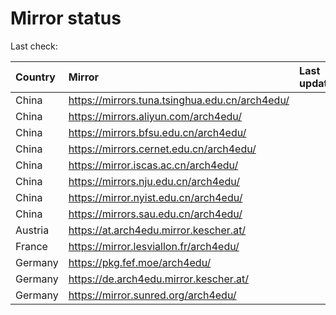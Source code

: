 <script src="./time.js"></script>
# Mirror status
Last check: <script type="text/javascript">localize(1740487494.571087);</script>

|Country|Mirror|Last update|
|:------|:-----|:----------|
|China|https://mirrors.tuna.tsinghua.edu.cn/arch4edu/|<script type="text/javascript">localize(1740465800);</script>|
|China|https://mirrors.aliyun.com/arch4edu/|<script type="text/javascript">localize(1740465800);</script>|
|China|https://mirrors.bfsu.edu.cn/arch4edu/|<script type="text/javascript">localize(1740422549);</script>|
|China|https://mirrors.cernet.edu.cn/arch4edu/|<script type="text/javascript">localize(1740465800);</script>|
|China|https://mirror.iscas.ac.cn/arch4edu/|<script type="text/javascript">localize(1740465800);</script>|
|China|https://mirrors.nju.edu.cn/arch4edu/|<script type="text/javascript">localize(1740379346);</script>|
|China|https://mirror.nyist.edu.cn/arch4edu/|<script type="text/javascript">localize(1740465800);</script>|
|China|https://mirrors.sau.edu.cn/arch4edu/|<script type="text/javascript">localize(1731653531);</script>|
|Austria|https://at.arch4edu.mirror.kescher.at/|<script type="text/javascript">localize(1740465800);</script>|
|France|https://mirror.lesviallon.fr/arch4edu/|<script type="text/javascript">localize(1740465800);</script>|
|Germany|https://pkg.fef.moe/arch4edu/|<script type="text/javascript">localize(1740465800);</script>|
|Germany|https://de.arch4edu.mirror.kescher.at/|<script type="text/javascript">localize(1740465800);</script>|
|Germany|https://mirror.sunred.org/arch4edu/|<script type="text/javascript">localize(1740465800);</script>|

<script src="./tablefilter/tablefilter.js"></script>
<script src="./table.js"></script>
